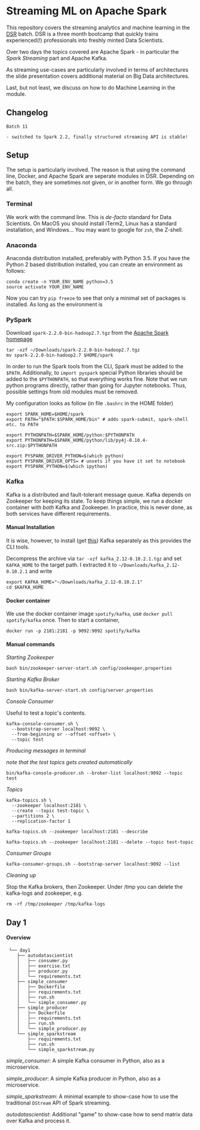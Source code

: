 # Streaming ML on Apache Spark

This repository covers the streaming analytics and machine learning in the [DSR](https://www.datascienceretreat.com) batch. DSR is a three month bootcamp that quickly trains experienced(!) professionals into freshly minted Data Scientists.

Over two days the topics covered are Apache Spark - in particular the *Spark Streaming* part and Apache Kafka.

As streaming use-cases are particularly involved in terms of architectures the slide presentation covers additional material on Big Data architectures.

Last, but not least, we discuss on how to do Machine Learning in the module.
## Changelog

```
Batch 11

- switched to Spark 2.2, finally structured streaming API is stable!
```

## Setup

The setup is particularly involved. The reason is that using the command line, Docker, and Apache Spark are seperate modules in DSR. Depending on the batch, they are sometimes not given, or in another form. We go through all.
### Terminal

We work with the command line. This is *de-facto* standard for Data Scientists. On MacOS you should install iTerm2, Linux has a standard installation, and Windows... You may want to google for `zsh`, the Z-shell.

### Anaconda 

Anaconda distribution installed, preferably with Python 3.5. If you have the Python 2 based distribution installed, you can create an environment as follows:

```
conda create -n YOUR_ENV_NAME python=3.5
source activate YOUR_ENV_NAME
```

Now you can try `pip freeze` to see that only a minimal set of packages is installed. As long as the environment is 

### PySpark 

Download `spark-2.2.0-bin-hadoop2.7.tgz` from the [Apache Spark homepage](https://spark.apache.org)

```
tar -xzf ~/Downloads/spark-2.2.0-bin-hadoop2.7.tgz
mv spark-2.2.0-bin-hadoop2.7 $HOME/spark
```

In order to run the Spark tools from the CLI, Spark must be added to the `$PATH`. Additionally, to `import pyspark` special Python libraries should be added to the `$PYTHONPATH`, so that everything works fine. Note that we run python programs directly, rather than going for Jupyter notebooks. Thus, possible settings from old modules must be removed.

My configuration looks as follow (in file `.bashrc` in the HOME folder)

```
export SPARK_HOME=$HOME/spark
export PATH="$PATH:$SPARK_HOME/bin" # adds spark-submit, spark-shell etc. to PATH

export PYTHONPATH=$SPARK_HOME/python:$PYTHONPATH
export PYTHONPATH=$SPARK_HOME/python/lib/py4j-0.10.4-src.zip:$PYTHONPATH

export PYSPARK_DRIVER_PYTHON=$(which python)
export PYSPARK_DRIVER_OPTS= # unsets if you have it set to notebook
export PYSPARK_PYTHON=$(which ipython)
```

### Kafka

Kafka is a distributed and fault-tolerant message queue. Kafka depends on Zookeeper for keeping its state. To keep things simple, we run a docker container with _both_ Kafka and Zookeeper. In practice, this is never done, as both services have different requirements. 

#### Manual Installation
It is wise, however, to install (get [this](https://www.apache.org/dyn/closer.cgi?path=/kafka/0.10.2.1/kafka_2.12-0.10.2.1.tgz)) Kafka separately as this provides the CLI tools.

Decompress the archive via `tar -xzf kafka_2.12-0.10.2.1.tgz` and set `KAFKA_HOME` to the target path. I extracted it to `~/Downloads/kafka_2.12-0.10.2.1` and write

```
export KAFKA_HOME="~/Downloads/kafka_2.12-0.10.2.1"
cd $KAFKA_HOME
```

#### Docker container
We use the docker container image `spotify/kafka`, use `docker pull spotify/kafka` once. Then to start a container,

```
docker run -p 2181:2181 -p 9092:9092 spotify/kafka
```

#### Manual commands
_Starting Zookeeper_

```
bash bin/zookeeper-server-start.sh config/zookeeper.properties
```

_Starting Kafka Broker_

```
bash bin/kafka-server-start.sh config/server.properties
```
_Console Consumer_

Useful to test a topic's contents.
```
kafka-console-consumer.sh \
  --bootstrap-server localhost:9092 \
  --from-beginning or --offset <offset> \
  --topic test
```

_Producing messages in terminal_

_note that the test topics gets created automatically_
```
bin/kafka-console-producer.sh --broker-list localhost:9092 --topic test
```

_Topics_
```
kafka-topics.sh \
  --zookeeper localhost:2181 \
  --create --topic test-topic \
  --partitions 2 \
  --replication-factor 1
  
kafka-topics.sh --zookeeper localhost:2181 --describe

kafka-topics.sh --zookeeper localhost:2181 --delete --topic test-topic
```

_Consumer Groups_
```
kafka-consumer-groups.sh --bootstrap-server localhost:9092 --list
```

_Cleaning up_

Stop the Kafka brokers, then Zookeeper. Under /tmp you can delete the kafka-logs and zookeeper, e.g.

```
rm -rf /tmp/zookeeper /tmp/kafka-logs
```
 
## Day 1
 
#### Overview
 
```
 └── day1 
    ├── autodatascientist
    │   ├── consumer.py
    │   ├── exercise.txt
    │   ├── producer.py
    │   └── requirements.txt
    ├── simple_consumer
    │   ├── Dockerfile
    │   ├── requirements.txt
    │   ├── run.sh
    │   └── simple_consumer.py
    ├── simple_producer
    │   ├── Dockerfile
    │   ├── requirements.txt
    │   ├── run.sh
    │   └── simple_producer.py
    └── simple_sparkstream
        ├── requirements.txt
        ├── run.sh
        └── simple_sparkstream.py
```
_simple\_consumer_: A simple Kafka consumer in Python, also as a microservice.

_simple\_producer_: A simple Kafka producer in Python, also as a microservice.

_simple\_sparkstream_: A minimal example to show-case how to use the traditional `DStream` API of Spark streaming.

_autodatascientist_: Additional "game" to show-case how to send matrix data over Kafka and process it.
